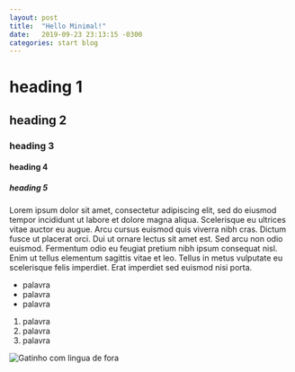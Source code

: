 ```yaml
---
layout: post
title:  "Hello Minimal!"
date:   2019-09-23 23:13:15 -0300
categories: start blog
---
```


# heading 1

## heading 2

### heading 3

#### heading 4

##### heading 5

Lorem ipsum dolor sit amet, consectetur adipiscing elit, sed do eiusmod tempor incididunt ut labore et dolore magna aliqua. Scelerisque eu ultrices vitae auctor eu augue. Arcu cursus euismod quis viverra nibh cras. Dictum fusce ut placerat orci. Dui ut ornare lectus sit amet est. Sed arcu non odio euismod. Fermentum odio eu feugiat pretium nibh ipsum consequat nisl. Enim ut tellus elementum sagittis vitae et leo. Tellus in metus vulputate eu scelerisque felis imperdiet. Erat imperdiet sed euismod nisi porta.

- palavra
- palavra
- palavra

1. palavra
1. palavra
1. palavra

![Gatinho com lingua de fora](https://www.petshopauqmia.com.br/wp-content/uploads/2009/11/gato_filhote.jpg)